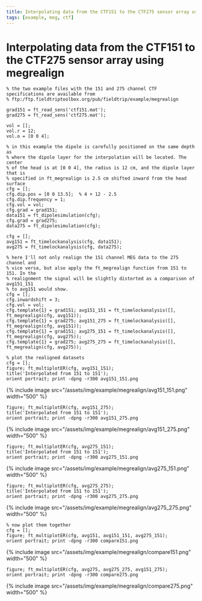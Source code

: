 ```yaml
---
title: Interpolating data from the CTF151 to the CTF275 sensor array using megrealign
tags: [example, meg, ctf]
---
```


# Interpolating data from the CTF151 to the CTF275 sensor array using megrealign

	
	% the two example files with the 151 and 275 channel CTF specifications are available from
	% ftp:/ftp.fieldtriptoolbox.org/pub/fieldtrip/example/megrealign
	
	grad151 = ft_read_sens('ctf151.mat');
	grad275 = ft_read_sens('ctf275.mat');
	
	vol = [];
	vol.r = 12;
	vol.o = [0 0 4];
	
	% in this example the dipole is carefully positioned on the same depth as
	% where the dipole layer for the interpolation will be located. The center
	% of the head is at [0 0 4], the radius is 12 cm, and the dipole layer that is
	% specified in ft_megrealign is 2.5 cm shifted inward from the head surface
	cfg = [];
	cfg.dip.pos = [0 0 13.5];  % 4 + 12 - 2.5
	cfg.dip.frequency = 1;
	cfg.vol = vol;
	cfg.grad = grad151;
	data151 = ft_dipolesimulation(cfg);
	cfg.grad = grad275;
	data275 = ft_dipolesimulation(cfg);
	
	cfg = [];
	avg151 = ft_timelockanalysis(cfg, data151);
	avg275 = ft_timelockanalysis(cfg, data275);
	
	% here I'll not only realign the 151 channel MEG data to the 275 channel and 
	% vice versa, but also apply the ft_megrealign function from 151 to 151. In the 
	% realignment the signal will be slightly distorted as a comparison of avg151_151 
	% to avg151 would show.
	cfg = [];
	cfg.inwardshift = 3;
	cfg.vol = vol;
	cfg.template{1} = grad151; avg151_151 = ft_timelockanalysis([], ft_megrealign(cfg, avg151));
	cfg.template{1} = grad275; avg151_275 = ft_timelockanalysis([], ft_megrealign(cfg, avg151));
	cfg.template{1} = grad151; avg275_151 = ft_timelockanalysis([], ft_megrealign(cfg, avg275));
	cfg.template{1} = grad275; avg275_275 = ft_timelockanalysis([], ft_megrealign(cfg, avg275));

    % plot the realigned datasets
    cfg = [];
    figure; ft_multiplotER(cfg, avg151_151); 
    title('Interpolated from 151 to 151'); 
    orient portrait; print -dpng -r300 avg151_151.png
{% include image src="/assets/img/example/megrealign/avg151_151.png" width="500" %}

    figure; ft_multiplotER(cfg, avg151_275); 
    title('Interpolated from 151 to 151'); 
    orient portrait; print -dpng -r300 avg151_275.png
{% include image src="/assets/img/example/megrealign/avg151_275.png" width="500" %}

    figure; ft_multiplotER(cfg, avg275_151); 
    title('Interpolated from 151 to 151'); 
    orient portrait; print -dpng -r300 avg275_151.png
{% include image src="/assets/img/example/megrealign/avg275_151.png" width="500" %}

    figure; ft_multiplotER(cfg, avg275_275); 
    title('Interpolated from 151 to 151'); 
    orient portrait; print -dpng -r300 avg275_275.png
{% include image src="/assets/img/example/megrealign/avg275_275.png" width="500" %}

    % now plot them together
    cfg = [];
    figure; ft_multiplotER(cfg, avg151, avg151_151, avg275_151); 
    orient portrait; print -dpng -r300 compare151.png
{% include image src="/assets/img/example/megrealign/compare151.png" width="500" %}

    figure; ft_multiplotER(cfg, avg275, avg275_275, avg151_275); 
    orient portrait; print -dpng -r300 compare275.png
{% include image src="/assets/img/example/megrealign/compare275.png" width="500" %}

